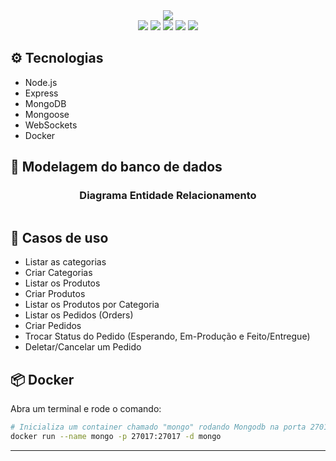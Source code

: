 <div align='center'>
  <img src='https://user-images.githubusercontent.com/76819323/211413172-165ebf01-1187-4c82-9bd4-25717afc1358.png' />
</div>

<div align="center">
  <image src="https://img.shields.io/badge/Node.js-43853D?style=for-the-badge&logo=node.js&logoColor=white" />
  <image src="https://img.shields.io/badge/MongoDB-4EA94B?style=for-the-badge&logo=mongodb&logoColor=white" />
  <image src="https://img.shields.io/badge/TypeScript-007ACC?style=for-the-badge&logo=typescript&logoColor=white" />
  <image src="https://img.shields.io/badge/React-20232A?style=for-the-badge&logo=react&logoColor=61DAFB" />
  <image src="https://img.shields.io/badge/React_Native-20232A?style=for-the-badge&logo=react&logoColor=61DAFB" />
</div>

## ⚙️ Tecnologias

- Node.js
- Express
- MongoDB
- Mongoose
- WebSockets
- Docker

## 🎲 Modelagem do banco de dados

<div align="center">
  <h3 align="center">Diagrama Entidade Relacionamento</h3>
  <img src="https://user-images.githubusercontent.com/76819323/211420051-27d7bf21-4c50-4972-8402-675055b3b37c.png" alt="">
</div>

## 📁 Casos de uso

  - Listar as categorias
  - Criar Categorias
  - Listar os Produtos
  - Criar Produtos
  - Listar os Produtos por Categoria
  - Listar os Pedidos (Orders)
  - Criar Pedidos
  - Trocar Status do Pedido (Esperando, Em-Produção e Feito/Entregue)
  - Deletar/Cancelar um Pedido

## 📦 Docker

Abra um terminal e rode o comando:

```sh
# Inicializa um container chamado "mongo" rodando Mongodb na porta 27017 (porta padrão do mongodb)
docker run --name mongo -p 27017:27017 -d mongo
```

---
